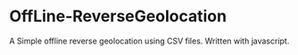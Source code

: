 # OffLine-ReverseGeolocation
A Simple offline reverse geolocation using CSV files. Written with javascript.
